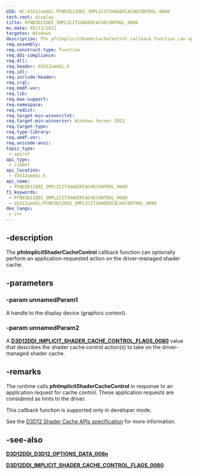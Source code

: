 ```yaml
---
UID: NC:d3d12umddi.PFND3D12DDI_IMPLICITSHADERCACHECONTROL_0080
tech.root: display
title: PFND3D12DDI_IMPLICITSHADERCACHECONTROL_0080
ms.date: 05/13/2021
targetos: Windows
description: The pfnImplicitShaderCacheControl callback function can optionally perform an application-requested action on the driver-managed shader cache.
req.assembly: 
req.construct-type: function
req.ddi-compliance: 
req.dll: 
req.header: d3d12umddi.h
req.idl: 
req.include-header: 
req.irql: 
req.kmdf-ver: 
req.lib: 
req.max-support: 
req.namespace: 
req.redist: 
req.target-min-winverclnt: 
req.target-min-winversvr: Windows Server 2022
req.target-type: 
req.type-library: 
req.umdf-ver: 
req.unicode-ansi: 
topic_type:
 - apiref
api_type:
 - LibDef
api_location:
 - d3d12umddi.h
api_name:
 - PFND3D12DDI_IMPLICITSHADERCACHECONTROL_0080
f1_keywords:
 - PFND3D12DDI_IMPLICITSHADERCACHECONTROL_0080
 - d3d12umddi/PFND3D12DDI_IMPLICITSHADERCACHECONTROL_0080
dev_langs:
 - c++
---
```


## -description

The **pfnImplicitShaderCacheControl** callback function can optionally perform an application-requested action on the driver-managed shader cache.

## -parameters

### -param unnamedParam1

A handle to the display device (graphics context).

### -param unnamedParam2

A [**D3D12DDI_IMPLICIT_SHADER_CACHE_CONTROL_FLAGS_0080**](ne-d3d12umddi-d3d12ddi_implicit_shader_cache_control_flags_0080.md) value that describes the shader cache control action(s) to take on the driver-managed shader cache.

## -remarks

The runtime calls **pfnImplicitShaderCacheControl** in response to an application request for cache control. These application requests are considered as hints to the driver.

This callback function is supported only in developer mode.

See the [D3D12 Shader Cache APIs specification](https://https://microsoft.github.io/DirectX-Specs/d3d/ShaderCache.html) for more information.

## -see-also

[**D3D12DDI_D3D12_OPTIONS_DATA_008n**](ns-d3d12umddi-d3d12ddi_device_funcs_core_0080.md)

[**D3D12DDI_IMPLICIT_SHADER_CACHE_CONTROL_FLAGS_0080**](ne-d3d12umddi-d3d12ddi_implicit_shader_cache_control_flags_0080.md)
